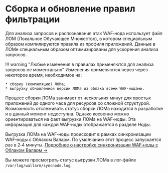 # Сборка и обновление правил фильтрации

Для анализа запросов и распознавания атак WAF‑нода использует файл ЛОМ (Локальное Обучающее Множество), в котором специальным образом компилируются правила из профиля приложений. Данные в ЛОМе специальным образом оптимизированы для ускорения анализа запросов.

!!! warning "Любые изменения в правилах применяются для анализа запросов не моментально"
    Изменения применяются через через некоторое время, необходимое на:
    
    * сборку (компиляцию) ЛОМа;
    * выгрузку обновленной версии ЛОМа из облака всеми WAF‑нодами.

Процесс сборки ЛОМа занимает от нескольких минут для простых приложений до одного часа для ресурсов со сложной структурой. Возможность отслеживать статус сборки ЛОМа находится в разработке и в данный момент недоступна. Однако косвенно можно ориентироваться на факт выгрузки ЛОМа на WAF‑ноды. Эта информация для каждой WAF‑ноды отображается в разделе *Ноды*.

Выгрузка ЛОМа на WAF‑ноды происходит в рамках синхронизации WAF‑ноды с Облаком Валарм. По умолчанию этот процесс запускается раз в 2‑4 минуты. [Подробнее о настройке синхронизации WAF‑ноды с Облаком Валарм →](../../admin-ru/configure-cloud-node-synchronization-ru.md)

Вы можете просмотреть статус выгрузки ЛОМа в лог‑файле `/var/log/wallarm/syncnode.log`.
